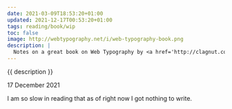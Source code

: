 ```yaml
---
date: 2021-03-09T18:53:20+01:00
updated: 2021-12-17T00:53:20+01:00
tags: reading/book/wip
toc: false
image: http://webtypography.net/i/web-typography-book.png
description: |
  Notes on a great book on Web Typography by <a href='http://clagnut.com/' target='_blank' title='Richard Rutter'>Richard Rutter</a>.
---
```

{{ description }}

<p class='date'><time datetime='2021-12-17T00:53:43+01:00'>17 December 2021</time></p>

I am so slow in reading that as of right now I got nothing to write.
